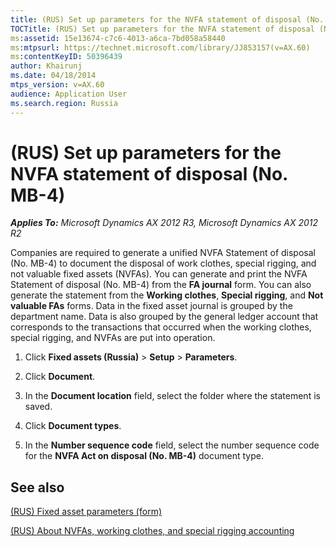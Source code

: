 ```yaml
---
title: (RUS) Set up parameters for the NVFA statement of disposal (No. MB-4)
TOCTitle: (RUS) Set up parameters for the NVFA statement of disposal (No. MB-4)
ms:assetid: 15e13674-c7c6-4013-a6ca-7bd058a58440
ms:mtpsurl: https://technet.microsoft.com/library/JJ853157(v=AX.60)
ms:contentKeyID: 50396439
author: Khairunj
ms.date: 04/18/2014
mtps_version: v=AX.60
audience: Application User
ms.search.region: Russia
---
```


# (RUS) Set up parameters for the NVFA statement of disposal (No. MB-4) 


_**Applies To:** Microsoft Dynamics AX 2012 R3, Microsoft Dynamics AX 2012 R2_

Companies are required to generate a unified NVFA Statement of disposal (No. MB-4) to document the disposal of work clothes, special rigging, and not valuable fixed assets (NVFAs). You can generate and print the NVFA Statement of disposal (No. MB-4) from the **FA journal** form. You can also generate the statement from the **Working clothes**, **Special rigging**, and **Not valuable FAs** forms. Data in the fixed asset journal is grouped by the department name. Data is also grouped by the general ledger account that corresponds to the transactions that occurred when the working clothes, special rigging, and NVFAs are put into operation.

1.  Click **Fixed assets (Russia)** \> **Setup** \> **Parameters**.

2.  Click **Document**.

3.  In the **Document location** field, select the folder where the statement is saved.

4.  Click **Document types**.

5.  In the **Number sequence code** field, select the number sequence code for the **NVFA Act on disposal (No. MB-4)** document type.

## See also

[(RUS) Fixed asset parameters (form)](https://technet.microsoft.com/library/jj721462\(v=ax.60\))

[(RUS) About NVFAs, working clothes, and special rigging accounting](rus-about-nvfas-working-clothes-and-special-rigging-accounting.md)

  


